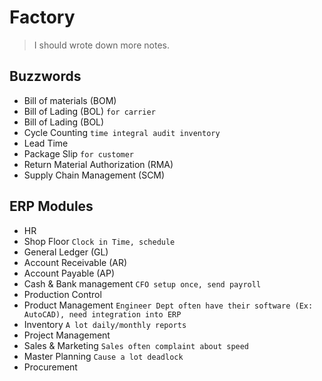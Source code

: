 # Factory
> I should wrote down more notes.


## Buzzwords
- Bill of materials (BOM)
- Bill of Lading (BOL) `for carrier`
- Bill of Lading (BOL)
- Cycle Counting `time integral audit inventory`
- Lead Time
- Package Slip `for customer`
- Return Material Authorization (RMA)
- Supply Chain Management (SCM)

## ERP Modules
- HR
- Shop Floor `Clock in Time, schedule`
- General Ledger (GL)
- Account Receivable (AR)
- Account Payable (AP)
- Cash & Bank management `CFO setup once, send payroll`
- Production Control
- Product Management `Engineer Dept often have their software (Ex: AutoCAD), need integration into ERP`
- Inventory `A lot daily/monthly reports`
- Project Management
- Sales & Marketing `Sales often complaint about speed`
- Master Planning `Cause a lot deadlock`
- Procurement